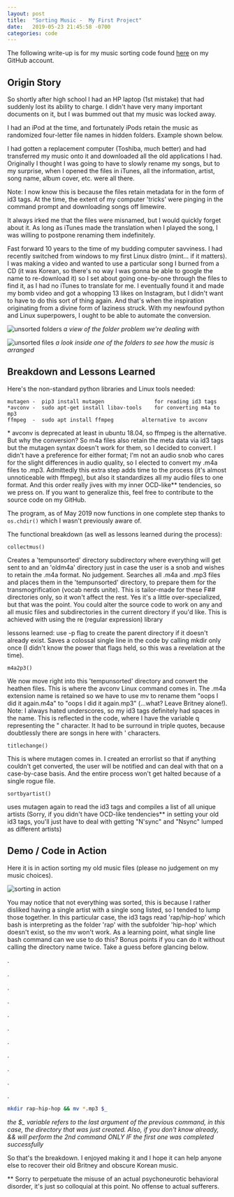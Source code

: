 ```yaml
---
layout: post
title:  "Sorting Music -  My First Project"
date:   2019-05-23 21:45:58 -0700
categories: code
---
```

The following write-up is for my music sorting code found [here][sortmus] on my GitHub account.

## Origin Story
So shortly after high school I had an HP laptop (1st mistake) that had suddenly lost its ability to charge. I didn't have very many important documents on it, but I was bummed out that my music was locked away.

I had an iPod at the time, and fortunately iPods retain the  music as randomized four-letter file names in hidden folders. Example shown below.

I had gotten a replacement computer (Toshiba, much better) and had transferred my music onto it and downloaded all the old applications I had. Originally I thought I was going to have to slowly rename my songs, but to my surprise, when I opened the files in iTunes, all the information, artist, song name, album cover, etc. were all there.

Note: I now know this is because the files retain metadata for in the form of id3 tags. At the time, the extent of my computer 'tricks' were pinging in the command prompt and downloading songs off limewire.

It always irked me that the files were misnamed, but I would quickly forget about it. As long as iTunes made the translation when I played the song, I was willing to postpone renaming them indefinitely.

Fast forward 10 years to the time of my budding computer savviness. I had recently switched from windows to my first Linux distro (mint... if it matters). I was making a video and wanted to use a particular song I burned from a CD (it was Korean, so there's no way I was gonna be able to google the name to re-download it) so I set about going one-by-one through the files to find it, as I had no iTunes to translate for me. I eventually found it and made my bomb video and got a whopping 13 likes on Instagram, but I didn't want to have to do this sort of thing again. And that's when the inspiration originating from a divine form of laziness struck. With my newfound python and Linux superpowers, I ought to be able to automate the conversion.

![unsorted folders]({{site.baseurl}}/assets/music-sort/unsorted_folders.png)
*a view of the folder problem we're dealing with*

![unsorted files]({{site.baseurl}}/assets/music-sort/unsorted_files.png)
*a look inside one of the folders to see how the music is arranged*

## Breakdown and Lessons Learned

Here's the non-standard python libraries and Linux tools needed:

	mutagen	-  pip3 install mutagen                for reading id3 tags
	*avconv	-  sudo apt-get install libav-tools    for converting m4a to mp3
	ffmpeg  -  sudo apt install ffmpeg 	       alternative to avconv


\* avconv is deprecated at least in ubuntu 18.04, so ffmpeg is the alternative. But why the conversion? So m4a files also retain the meta data via id3 tags but the mutagen syntax doesn't work for them, so I decided to convert. I didn't have a preference for either format; I'm not an audio snob who cares for the slight differences in audio quality, so I elected to convert my .m4a files to .mp3. Admittedly this extra step adds time to the process (it's almost unnoticeable with ffmpeg), but also it standardizes all my audio files to one format. And this order really jives with my inner OCD-like\*\* tendencies, so we press on. If you want to generalize this, feel free to contribute to the source code on my GitHub.

The program, as of May 2019 now functions in one complete step thanks to `os.chdir()` which I wasn't previously aware of.



The functional breakdown (as well as lessons learned during the process):

`collectmus()`

Creates a 'tempunsorted' directory subdirectory where everything will get sent to and an 'oldm4a' directory just in case the user is a snob and wishes to retain the .m4a format. No judgement.
Searches all .m4a and .mp3 files and places them in the 'tempunsorted' directory, to prepare them for the transmogrification (vocab nerds unite). This is tailor-made for these F## directories only, so it won't affect the rest. Yes it's a little over-specialized, but that was the point. You could alter the source code to work on any and all music files and subdirectories in the current directory if you'd like. This is achieved with using the re (regular expression) library

lessons learned: use -p flag to create the parent directory if it doesn't already exist. Saves a colossal single line in the code by calling mkdir only once (I didn't know the power that flags held, so this was a revelation at the time).

`m4a2p3()`

We now move right into this 'tempunsorted' directory and convert the heathen files. This is where the avconv Linux command comes in. The .m4a extension name is retained so we have to use mv to rename them "oops I did it again.m4a" to "oops I did it again.mp3" (...what? Leave Britney alone!).
Note: I always hated underscores, so my id3 tags definitely had spaces in the name. This is reflected in the code, where I have the variable q representing the " character. It had to be surround in triple quotes, because doubtlessly there are songs in here with ' characters. 

`titlechange()`

This is where mutagen comes in. I created an errorlist so that if anything couldn't get converted, the user will be notified and can deal with that on a case-by-case basis. And the entire process won't get halted because of a single rogue file.

`sortbyartist()`

uses mutagen again to read the id3 tags and compiles a list of all unique artists (Sorry, if you didn't have OCD-like tendencies\*\* in setting your old id3 tags, you'll just have to deal with getting "N'sync" and "Nsync" lumped as different artists)

## Demo / Code in Action

Here it is in action sorting my old music files (please no judgement on my music choices).

![sorting in action]({{site.baseurl}}/assets/music-sort/sorting.gif)

You may notice that not everything was sorted, this is because I rather disliked having a single artist with a single song listed, so I tended to lump those together. In this particular case, the id3 tags read 'rap/hip-hop' which bash is interpreting as the folder 'rap' with the subfolder 'hip-hop' which doesn't exist, so the mv won't work. As a learning point, what single line bash command can we use to do this? Bonus points if you can do it without calling the directory name twice. Take a guess before glancing below.

.

.

.

.

.

.

.

.

.

.

.

```bash
mkdir rap-hip-hop && mv *.mp3 $_
```
*the $_ variable refers to the last argument of the previous command, in this case, the directory that was just created. Also, if you don't know already, && will perform the 2nd command ONLY IF the first one was completed successfully*

So that's the breakdown. I enjoyed making it and I hope it can help anyone else to recover their old Britney and obscure Korean music.


\*\* Sorry to perpetuate the misuse of an actual psychoneurotic behavioral disorder, it's just so colloquial at this point. No offense to actual sufferers.

[sortmus]: https://github.com/Tclack88/SortMusic
